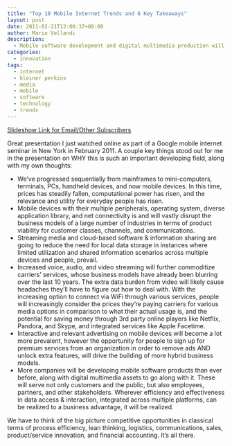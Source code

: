 ```yaml
---
title: "Top 10 Mobile Internet Trends and 6 Key Takeaways"
layout: post
date: 2011-02-21T12:00:37+00:00
author: Mario Vellandi
description:
  - Mobile software development and digital multimedia production will rapidly increase. They'll customers, employees, partners, and other stakeholders.
categories:
  - innovation
tags:
  - internet
  - kleiner perkins
  - media
  - mobile
  - software
  - technology
  - trends
---
```

[Slideshow Link for Email/Other Subscribers](http://www.slideshare.net/kleinerperkins/kpcb-top-10-mobile-trends-feb-2011)

Great presentation I just watched online as part of a Google mobile internet seminar in New York in February 2011. A couple key things stood out for me in the presentation on WHY this is such an important developing field, along with my own thoughts:

  * We&#8217;ve progressed sequentially from mainframes to mini-computers, terminals, PCs, handheld devices, and now mobile devices. In this time, prices has steadily fallen, computational power has risen, and the relevance and utility for everyday people has risen.
  * Mobile devices with their multiple peripherals, operating system, diverse application library, and net connectivity is and will vastly disrupt the business models of a large number of industries in terms of product viability for customer classes, channels, and communications.
  * Streaming media and cloud-based software & information sharing are going to reduce the need for local data storage in instances where limited utilization and shared information scenarios across multiple devices and people, prevail.
  * Increased voice, audio, and video streaming will further commoditize carriers&#8217; services, whose business models have already been blurring over the last 10 years. The extra data burden from video will likely cause headaches they&#8217;ll have to figure out how to deal with. With the increasing option to connect via WiFi through various services, people will increasingly consider the prices they&#8217;re paying carriers for various media options in comparison to what their actual usage is, and the potential for saving money through 3rd party online players like Netflix, Pandora, and Skype, and integrated services like Apple Facetime.
  * Interactive and relevant advertising on mobile devices will become a lot more prevalent, however the opportunity for people to sign up for premium services from an organization in order to remove ads AND unlock extra features, will drive the building of more hybrid business models.
  * More companies will be developing mobile software products than ever before, along with digital multimedia assets to go along with it. These will serve not only customers and the public, but also employees, partners, and other stakeholders. Wherever efficiency and effectiveness in data access & interaction, integrated across multiple platforms, can be realized to a business advantage, it will be realized.

We have to think of the big picture competitive opportunities in classical terms of process efficiency, lean thinking, logistics, communications, sales, product/service innovation, and financial accounting. It&#8217;s all there.
